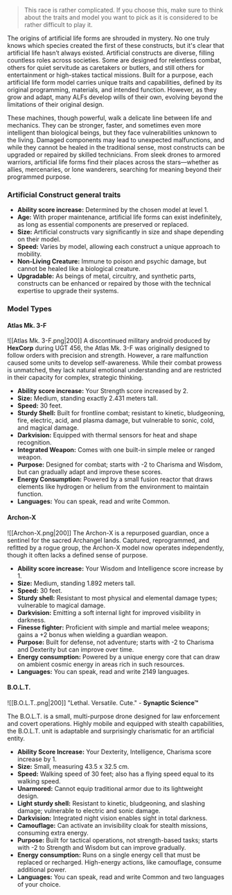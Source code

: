 > This race is rather complicated. If you choose this, make sure to think about the traits and model you want to pick as it is considered to be rather difficult to play it.

The origins of artificial life forms are shrouded in mystery. No one truly knows which species created the first of these constructs, but it's clear that artificial life hasn’t always existed. Artificial constructs are diverse, filling countless roles across societies. Some are designed for relentless combat, others for quiet servitude as caretakers or butlers, and still others for entertainment or high-stakes tactical missions. Built for a purpose, each artificial life form model carries unique traits and capabilities, defined by its original programming, materials, and intended function. However, as they grow and adapt, many ALFs develop wills of their own, evolving beyond the limitations of their original design.

These machines, though powerful, walk a delicate line between life and mechanics. They can be stronger, faster, and sometimes even more intelligent than biological beings, but they face vulnerabilities unknown to the living. Damaged components may lead to unexpected malfunctions, and while they cannot be healed in the traditional sense, most constructs can be upgraded or repaired by skilled technicians. From sleek drones to armored warriors, artificial life forms find their places across the stars—whether as allies, mercenaries, or lone wanderers, searching for meaning beyond their programmed purpose.

### Artificial Construct general traits
- **Ability score increase:** Determined by the chosen model at level 1.
- **Age:** With proper maintenance, artificial life forms can exist indefinitely, as long as essential components are preserved or replaced.
- **Size:** Artificial constructs vary significantly in size and shape depending on their model.
- **Speed:** Varies by model, allowing each construct a unique approach to mobility.
- **Non-Living Creature:** Immune to poison and psychic damage, but cannot be healed like a biological creature.
- **Upgradable:** As beings of metal, circuitry, and synthetic parts, constructs can be enhanced or repaired by those with the technical expertise to upgrade their systems.

### Model Types
#### Atlas Mk. 3-F
![[Atlas Mk. 3-F.png|200]]
A discontinued military android produced by **HexCorp** during UGT 456, the Atlas Mk. 3-F was originally designed to follow orders with precision and strength. However, a rare malfunction caused some units to develop self-awareness. While their combat prowess is unmatched, they lack natural emotional understanding and are restricted in their capacity for complex, strategic thinking.

- **Ability score increase:** Your Strength score increased by 2.
- **Size:** Medium, standing exactly 2.431 meters tall.
- **Speed:** 30 feet.
- **Sturdy Shell:** Built for frontline combat; resistant to kinetic, bludgeoning, fire, electric, acid, and plasma damage, but vulnerable to sonic, cold, and magical damage.
- **Darkvision:** Equipped with thermal sensors for heat and shape recognition.
- **Integrated Weapon:** Comes with one built-in simple melee or ranged weapon.
- **Purpose:** Designed for combat; starts with -2 to Charisma and Wisdom, but can gradually adapt and improve these scores.
- **Energy Consumption:** Powered by a small fusion reactor that draws elements like hydrogen or helium from the environment to maintain function.
- **Languages:** You can speak, read and write Common. 

#### Archon-X
![[Archon-X.png|200]]
The Archon-X is a repurposed guardian, once a sentinel for the sacred Archangel lands. Captured, reprogrammed, and refitted by a rogue group, the Archon-X model now operates independently, though it often lacks a defined sense of purpose.

- **Ability score increase:** Your Wisdom and Intelligence score increase by 1.
- **Size:** Medium, standing 1.892 meters tall.
- **Speed:** 30 feet.
- **Sturdy shell:** Resistant to most physical and elemental damage types; vulnerable to magical damage.
- **Darkvision:** Emitting a soft internal light for improved visibility in darkness.
- **Finesse fighter:** Proficient with simple and martial melee weapons; gains a +2 bonus when wielding a guardian weapon.
- **Purpose:** Built for defense, not adventure; starts with -2 to Charisma and Dexterity but can improve over time.
- **Energy consumption:** Powered by a unique energy core that can draw on ambient cosmic energy in areas rich in such resources.
- **Languages:** You can speak, read and write 2149 languages.

#### B.O.L.T.
![[B.O.L.T..png|200]]
"Lethal. Versatile. Cute." - **Synaptic Science™**

The B.O.L.T. is a small, multi-purpose drone designed for law enforcement and covert operations. Highly mobile and equipped with stealth capabilities, the B.O.L.T. unit is adaptable and surprisingly charismatic for an artificial entity.

- **Ability Score Increase:** Your Dexterity, Intelligence, Charisma score increase by 1.
- **Size:** Small, measuring 43.5 x 32.5 cm.
- **Speed:** Walking speed of 30 feet; also has a flying speed equal to its walking speed.
- **Unarmored:** Cannot equip traditional armor due to its lightweight design.
- **Light sturdy shell:** Resistant to kinetic, bludgeoning, and slashing damage; vulnerable to electric and sonic damage.
- **Darkvision:** Integrated night vision enables sight in total darkness.
- **Camouflage:** Can activate an invisibility cloak for stealth missions, consuming extra energy.
- **Purpose:** Built for tactical operations, not strength-based tasks; starts with -2 to Strength and Wisdom but can improve gradually.
- **Energy consumption:** Runs on a single energy cell that must be replaced or recharged. High-energy actions, like camouflage, consume additional power.
- **Languages:** You can speak, read and write Common and two languages of your choice.